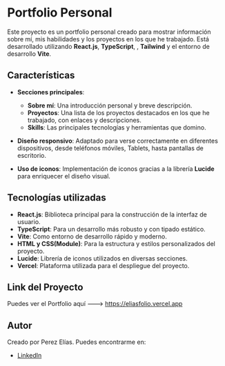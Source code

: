 # Portfolio Personal

Este proyecto es un portfolio personal creado para mostrar información sobre mí, mis habilidades y los proyectos en los que he trabajado. Está desarrollado utilizando **React.js**, **TypeScript**, , **Tailwind** y el entorno de desarrollo **Vite**.

## Características

- **Secciones principales**:

  - **Sobre mí**: Una introducción personal y breve descripción.
  - **Proyectos**: Una lista de los proyectos destacados en los que he trabajado, con enlaces y descripciones.
  - **Skills**: Las principales tecnologías y herramientas que domino.

- **Diseño responsivo**: Adaptado para verse correctamente en diferentes dispositivos, desde teléfonos móviles, Tablets, hasta pantallas de escritorio.

- **Uso de iconos**: Implementación de iconos gracias a la librería **Lucide** para enriquecer el diseño visual.

## Tecnologías utilizadas

- **React.js**: Biblioteca principal para la construcción de la interfaz de usuario.
- **TypeScript**: Para un desarrollo más robusto y con tipado estático.
- **Vite**: Como entorno de desarrollo rápido y moderno.
- **HTML y CSS(Module)**: Para la estructura y estilos personalizados del proyecto.
- **Lucide**: Librería de iconos utilizados en diversas secciones.
- **Vercel**: Plataforma utilizada para el despliegue del proyecto.

## Link del Proyecto

Puedes ver el Portfolio aquí ---> https://eliasfolio.vercel.app


## Autor

Creado por Perez Elías. Puedes encontrarme en:

- [LinkedIn](https://www.linkedin.com/in/perezelias)